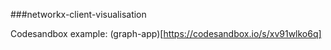 
###networkx-client-visualisation

Codesandbox example: (graph-app)[https://codesandbox.io/s/xv91wlko6q]
